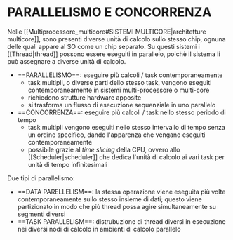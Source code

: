 # PARALLELISMO E CONCORRENZA
Nelle [[Multiprocessore_multicore#SISTEMI MULTICORE|architetture multicore]], sono presenti diverse unità di calcolo sullo stesso chip, ognuna delle quali appare al SO come un chip separato. Su questi sistemi i [[Thread|thread]] possono essere eseguiti in parallelo, poichè il sistema li può assegnare a diverse unità di calcolo.

- ==PARALLELISMO==: eseguire più calcoli / task contemporaneamente
	- task multipli, o diverse parti dello stesso task, vengono eseguiti contemporaneamente in sistemi multi-processore o multi-core
	- richiedono strutture hardware apposite
	- si trasforma un flusso di esecuzione sequenziale in uno parallelo
- ==CONCORRENZA==: eseguire più calcoli / task nello stesso periodo di tempo
	- task multipli vengono eseguiti nello stesso intervallo di tempo senza un ordine specifico, dando l'apparenza che vengano eseguiti contemporaneamente
	- possibile grazie al _time slicing_ della CPU, ovvero allo [[Scheduler|scheduler]] che dedica l'unità di calcolo ai vari task per unità di tempo infinitesimali

Due tipi di parallelismo:
- ==DATA PARELLELISM==: la stessa operazione viene eseguita più volte contemporaneamente sullo stesso insieme di dati; questo viene partizionato in modo che più thread possa agire simultaneamente su segmenti diversi
- ==TASK PARALLELISM==: distrubuzione di thread diversi in esecuzione nei diversi nodi di calcolo in ambienti di calcolo parallelo
